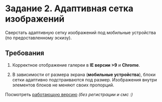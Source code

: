 # Задание 2. Адаптивная сетка изображений
Сверстать адаптивную сетку изображений под мобильные устройства (по предоставленному эскизу).

## Требования
1. Корректное отображение галереи в **IE версии &gt;9** и **Chrome**.

2. В зависимости от размера экрана (**мобильные устройства**), блоки сетки адаптивно
подстраиваются под размер. Изображения внутри элементов блоков не меняют своих
пропорций.

Посмотреть [работающую версию](https://gina-k.github.io/adaptive_image_grid/) *(без регистрации и смс :)*